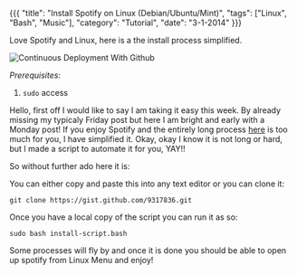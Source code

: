 {{{
  "title": "Install Spotify on Linux (Debian/Ubuntu/Mint)",
  "tags": ["Linux", "Bash", "Music"],
  "category": "Tutorial",
  "date": "3-1-2014"
}}}

Love Spotify and Linux, here is a the install process simplified.<!--more-->

![Continuous Deployment With Github](/post_imgs/ContinuousDeployment/GithubNode.png)

*Prerequisites:*

1. `sudo` access

Hello, first off I would like to say I am taking it easy this week. By already
missing my typicaly Friday post but here I am bright and early with a Monday
post! If you enjoy Spotify and the entirely long process [here](https://www.spotify.com/us/download/previews/)
is too much for you, I have simplified it. Okay, okay I know it is not long or
hard, but I made a script to automate it for you, YAY!!

So without further ado here it is:

<script src="https://gist.github.com/loranbriggs/9317836.js"></script>

You can either copy and paste this into any text editor or you can clone it:

    git clone https://gist.github.com/9317836.git

Once you have a local copy of the script you can run it as so:

    sudo bash install-script.bash

Some processes will fly by and once it is done you should be able to open up
spotify from Linux Menu and enjoy!

